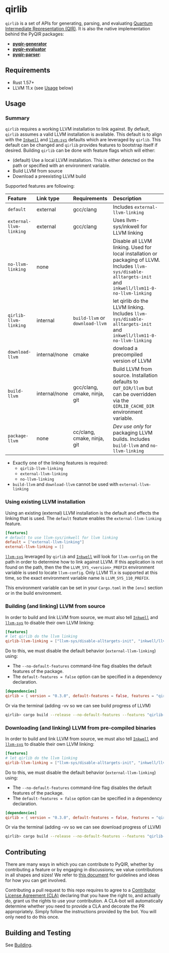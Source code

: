 # qirlib

`qirlib` is a set of APIs for generating, parsing, and evaluating [Quantum
Intermediate Representation (QIR)](https://github.com/qir-alliance/qir-spec). It
is also the native implementation behind the PyQIR packages:

- [**pyqir-generator**](https://github.com/qir-alliance/pyqir/tree/main/pyqir-generator)
- [**pyqir-evaluator**](https://github.com/qir-alliance/pyqir/tree/main/pyqir-evaluator)
- [**pyqir-parser**](https://github.com/qir-alliance/pyqir/tree/main/pyqir-parser):

## Requirements

- Rust 1.57+
- LLVM 11.x (see [Usage](#usage) below)

## Usage

### Summary

`qirlib` requires a working LLVM installation to link against. By default, `qirlib`
assumes a valid LLVM installation is available. This default is to align with the
[`Inkwell`](https://github.com/thedan64/inkwell) and
[`llvm-sys`](https://github.com/tari/llvm-sys.rs) defaults which are leveraged by
`qirlib`. This default can be changed and `qirlib` provides features to
bootstrap itself if desired. Building `qirlib` can be done with feature flags which will either:

- (default) Use a local LLVM installation. This is either detected on the path or
specified with an environment variable.
- Build LLVM from source
- Download a preexisting LLVM build

Supported features are following:

| Feature                 | Link type               | Requirements        | Description                                            |
|:------------------------|:------------------------|:--------------------|:-------------------------------------------------------|
| `default`               | external | gcc/clang           | Includes `external-llvm-linking`     |
| `external-llvm-linking` | external | gcc/clang           | Uses llvm-sys/inkwell for LLVM linking                 |
| `no-llvm-linking`       |  none    |                     | Disable all LLVM linking. Used for local installation or packaging of LLVM. Includes `llvm-sys/disable-alltargets-init` and `inkwell/llvm11-0-no-llvm-linking` |
| `qirlib-llvm-linking`  | internal  | `build-llvm` or `download-llvm` |  let qirlib do the LLVM linking. Includes `llvm-sys/disable-alltargets-init` and `inkwell/llvm11-0-no-llvm-linking` |
| `download-llvm` | internal/none | cmake | dowload a precompiled version of LLVM|
| `build-llvm`| internal/none | gcc/clang, cmake, ninja, git | Build LLVM from source. Installation defaults to `OUT_DIR/llvm` but can be overridden via the `QIRLIB_CACHE_DIR` environment variable.
| `package-llvm` | none | cc/clang, cmake, ninja, git | *Dev use only* for packaging LLVM builds. Includes `build-llvm` and `no-llvm-linking`

- Exactly one of the linking features is required:
  - `qirlib-llvm-linking`
  - `external-llvm-linking`
  - `no-llvm-linking`
- `build-llvm` and `download-llvm` cannot be used with `external-llvm-linking`


### Using existing LLVM installation

Using an existing (external) LLVM installation is the default and effects
the linking that is used. The `default` feature enables the `external-llvm-linking` feature.

```toml
[features]
# default to use llvm-sys/inkwell for llvm linking
default = ["external-llvm-linking"]
external-llvm-linking = []
```

[`llvm-sys`](https://github.com/tari/llvm-sys.rs) leveraged by `qirlib` and [`Inkwell`](https://github.com/thedan64/inkwell) will look for `llvm-config` on the path in order to determine how to link against LLVM. If this application is not found on the path, then the the `LLVM_SYS_<version>_PREFIX` environment variable is used to locate `llvm-config`. Only LLVM 11.x is supported at this time, so the exact environment variable name is `LLVM_SYS_110_PREFIX`.

This environment variable can be set in your `Cargo.toml` in the `[env]` section or in the build environment.

### Building (and linking) LLVM from source

In order to build and link LLVM from source, we must also tell
[`Inkwell`](https://github.com/thedan64/inkwell) and
[`llvm-sys`](https://github.com/tari/llvm-sys.rs) to disable
their own LLVM linking:

```toml
[features]
# let qirlib do the llvm linking
qirlib-llvm-linking = ["llvm-sys/disable-alltargets-init", "inkwell/llvm11-0-no-llvm-linking"]
```

Do to this, we must disable the default behavior (`external-llvm-linking`)  using:

- The `--no-default-features` command-line flag disables the default features of the package.
- The `default-features = false` option can be specified in a dependency declaration.

```toml
[dependencies]
qirlib = { version = "0.3.0", default-features = false, features = "qirlib-llvm-linking,build-llvm" }
```

Or via the terminal (adding -vv so we can see build progress of LLVM)

```bash
qirlib> cargo build --release --no-default-features --features "qirlib-llvm-linking,build-llvm" -vv   
```

### Downloading (and linking) LLVM from pre-compiled binaries

In order to build and link LLVM from source, we must also tell
[`Inkwell`](https://github.com/thedan64/inkwell) and
[`llvm-sys`](https://github.com/tari/llvm-sys.rs) to disable
their own LLVM linking:

```toml
[features]
# let qirlib do the llvm linking
qirlib-llvm-linking = ["llvm-sys/disable-alltargets-init", "inkwell/llvm11-0-no-llvm-linking"]
```

Do to this, we must disable the default behavior (`external-llvm-linking`)  using:

- The `--no-default-features` command-line flag disables the default features of the package.
- The `default-features = false` option can be specified in a dependency declaration.

```toml
[dependencies]
qirlib = { version = "0.3.0", default-features = false, features = "qirlib-llvm-linking,download-llvm" }
```

Or via the terminal (adding -vv so we can see download progress of LLVM)

```bash
qirlib> cargo build --release --no-default-features --features "qirlib-llvm-linking,download-llvm" -vv   
```

## Contributing

There are many ways in which you can contribute to PyQIR, whether by
contributing a feature or by engaging in discussions; we value contributions in
all shapes and sizes! We refer to [this document](https://github.com/qir-alliance/pyqir/blob/main/CONTRIBUTING.md) for
guidelines and ideas for how you can get involved.

Contributing a pull request to this repo requires to agree to a [Contributor
License Agreement
(CLA)](https://en.wikipedia.org/wiki/Contributor_License_Agreement) declaring
that you have the right to, and actually do, grant us the rights to use your
contribution. A CLA-bot will automatically determine whether you need to provide
a CLA and decorate the PR appropriately. Simply follow the
instructions provided by the bot. You will only need to do this once.

## Building and Testing

See [Building](https://qir-alliance.github.io/pyqir/development-guide/building.html).
